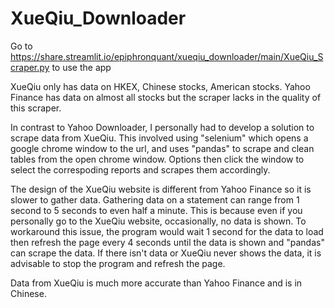 # XueQiu_Downloader

Go to https://share.streamlit.io/epiphronquant/xueqiu_downloader/main/XueQiu_Scraper.py to use the app

XueQiu only has data on HKEX, Chinese stocks, American stocks. Yahoo Finance has data on almost all stocks but the scraper lacks in the quality of this scraper.

In contrast to Yahoo Downloader, I personally had to develop a solution to scrape data from XueQiu. 
This involved using "selenium" which opens a google chrome window to the url, and uses "pandas" to scrape and clean tables from the open chrome window. Options then click the window to select the correspoding reports and scrapes them accordingly. 

The design of the XueQiu website is different from Yahoo Finance so it is slower to gather data. Gathering data on a statement can range from 1 second to 5 seconds to even half a minute. This is because even if you personally go to the XueQiu website, occasionally, no data is shown. To workaround this issue, the program would wait 1 second for the data to load then refresh the page every 4 seconds until the data is shown and "pandas" can scrape the data. If there isn't data or XueQiu never shows the data, it is advisable to stop the program and refresh the page.

Data from XueQiu is much more accurate than Yahoo Finance and is in Chinese. 
